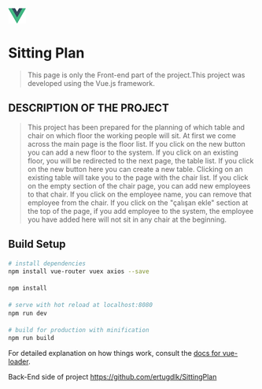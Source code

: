 ![alt text](https://github.com/mrtdmrmrt/VueJs-SittingPlan/blob/master/src/image/vue.png "Logo Vue.js")
# Sitting Plan

> This page is only the Front-end part of the project.This project was developed using the Vue.js framework.

## DESCRIPTION OF THE PROJECT

> This project has been prepared for the planning of which table and chair on which floor the working people will sit.
At first we come across the main page is the floor list. If you click on the new button you can add a new floor to the system. If you click on an existing floor, you will be redirected to the next page, the table list. If you click on the new button here you can create a new table. Clicking on an existing table will take you to the page with the chair list. If you click on the empty section of the chair page, you can add new employees to that chair. If you click on the employee name, you can remove that employee from the chair. If you click on the "çalışan ekle" section at the top of the page, if you add employee to the system, the employee you have added here will not sit in any chair at the beginning.

## Build Setup

``` bash
# install dependencies
npm install vue-router vuex axios --save

npm install

# serve with hot reload at localhost:8080
npm run dev

# build for production with minification
npm run build
```

For detailed explanation on how things work, consult the [docs for vue-loader](http://vuejs.github.io/vue-loader).

Back-End side of project https://github.com/ertugdlk/SittingPlan